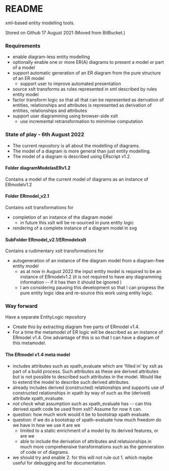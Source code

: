 # README #

xml-based entity modelling tools.

Stored on Github 17 August 2021 (Moved from BitBucket.)

### Requirements

* enable diagram-less entity modelling
* optionally enable one or more ER(A) diagrams to present a model or part of a model  
* support automatic generation of an ER diagram from the pure structure of an ER model
	* support user to improve automated presentation
* source xslt transforms as rules represented in xml described by rules entity model
* factor transform logic so that all that can be represented as derivation of entities, relationships and attributes is represented as derivation of entities, relationships and attributes
* support user diagramming using browser-side xslt
	* use incremental retransformation to mimimise computation

### State of play - 6th August 2022
* The current repository is all about the modelling of diagrams.
* The model of a diagram is more general than just entity modelling.
* The model of a diagram is described using ERscript v1.2.

#### Folder diagramModelasERv1.2
Contains a model of the current model of diagrams as an instance of ERmodelv1.2

#### Folder ERmodel_v2.1 
Contains xslt transformations for
* completion of an instance of the diagram model
  * in future this xslt will be re-sourced in pure entity logic
* rendering of a complete instance of a diagram model in svg 

#### SubFolder  ERmodel_v2.1/ERmodelxslt
Contains a rudimentary xslt transformations for
* autogeneration of an instance of the diagram model from a diagram-free entity model
  * as at now in August 2022 the input entity model is required to be an instance of ERmodelv1.2 (it is not required to have any diagramming information -- if it has then it should be ignored )
  * I am considering pausing this development so that I can progress the pure entity logic idea and re-source this work using entity logic.
### Way forward
Have a separate EntityLogic repository
* Create this by extracting diagram free parts of ERmodel v1.4.
* For a time the metamodel of ER logic will be described as an instance of ERmodel v1.4. One advantage of this is so that I can have a diagram of this metamodel. 

#### The ERmodel v1.4 meta model
* includes attributes such as xpath_evaluate which are 'filled in' by xslt as part of a build process. Such attributes as these are derived attributes but is not possible to described such attributes in the model. Would like to extend the model to describe such derived attributes.
* already includes derived (constructed) relationships and supports use of constructed relationships in xpath by way of such as the (derived) attribute xpath_evaluate.
* *not check* what assumption such as xpath_evaluate has -- can this derived xpath code be used from xslt? Assume for now it can.
* question: how much work would it be to bootstrap xpath evaluate.
* question: if we do a bootstrap of xpath-evaluate how much freedom do we have in how we use it are we
  * limited to a static enrichment of a model by its derived features, or are we
  * able to include the derivation of attributes and relatuionships in much more comprehensive transformations such as the gemneration of code or of diagrams.  
* we should try and enable 2. for this will not rule out 1. which maybe useful for debugging and for documentation.






     
